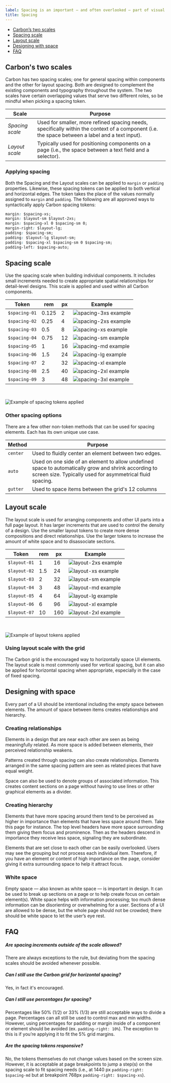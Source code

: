 ```yaml
---
label: Spacing is an important — and often overlooked — part of visual design. Carbon takes a lot of the guesswork out of spacing to help designers deliver clear, functional layouts.
title: Spacing
---
```


<anchor-links>
<ul>
        <li><a href="#carbon's-two-scales">Carbon’s two scales</a></li>
    <li><a href="#spacing-scale">Spacing scale</a></li>
    <li><a href="#layout-scale">Layout scale</a></li>
    <li><a href="#designing-with-space">Designing with space</a></li>
    <li><a href="#faq">FAQ</a></li>
</ul>
</anchor-links>


## Carbon's two scales

Carbon has two spacing scales; one for general spacing within components and the other for layout spacing. Both are designed to complement the existing components and typography throughout the system. The two scales have certain overlapping values that serve two different roles, so be mindful when picking a spacing token.

| Scale             | Purpose                                                                                                                                                                                                                             |
| ----------------- | ----------------------------------------------------------------------------------------------------------------------------------------------------------------------------------------------------------------------------------- |
| _Spacing scale_ | Used for smaller, more refined spacing needs, specifically within the context of a component (i.e. the space between a label and a text input).                                                                                |
| _Layout scale_ | Typically used for positioning components on a page (i.e., the space between a text field and a selector). |

### Applying spacing

Both the Spacing and the Layout scales can be applied to `margin` or `padding` properties. Likewise, these spacing tokens can be applied to both vertical and horizontal edges. The token takes the place of the values normally assigned to `margin` and `padding`. The following are all approved ways to syntactically apply Carbon spacing tokens:

```css
margin: $spacing-xs;
margin: $layout-sm $layout-2xs;
margin: $spacing-xl 0 $spacing-sm 0;
margin-right: $layout-lg;
padding: $spacing-sm;
padding: $layout-lg $layout-sm;
padding: $spacing-xl $spacing-sm 0 $spacing-sm;
padding-left: $spacing-auto;
```

## Spacing scale

Use the spacing scale when building individual components. It includes small increments needed to create appropriate spatial relationships for detail-level designs. This scale is applied and used within all Carbon components.

| Token             | rem   | px  | Example                                       |
| ----------------- | ----- | --- | --------------------------------------------- |
| `$spacing-01` | 0.125 | 2   | ![spacing-3xs example](images/spacing-3.svg)  |
| `$spacing-02` | 0.25  | 4   | ![spacing-2xs example](images/spacing-4.svg)  |
| `$spacing-03` | 0.5   | 8   | ![spacing-xs example](images/spacing-5.svg)   |
| `$spacing-04` | 0.75  | 12  | ![spacing-sm example](images/spacing-6.svg)   |
| `$spacing-05` | 1     | 16  | ![spacing-md example](images/spacing-7.svg)   |
| `$spacing-06`  | 1.5   | 24  | ![spacing-lg example](images/spacing-8.svg)   |
| `$spacing-07`  | 2     | 32  | ![spacing-xl example](images/spacing-9.svg)   |
| `$spacing-08` | 2.5   | 40  | ![spacing-2xl example](images/spacing-10.svg) |
| `$spacing-09` | 3     | 48  | ![spacing-3xl example](images/spacing-11.svg) |

<br>

<image-component cols="8" caption="Example of spacing tokens applied">

![Example of spacing tokens applied](images/spacing-1_revised.png)

</image-component>

### Other spacing options

There are a few other non-token methods that can be used for spacing elements. Each has its own unique use case.

| Method   | Purpose                                                                                                                                                           |
| -------- | ----------------------------------------------------------------------------------------------------------------------------------------------------------------- |
| `center` | Used to fluidly center an element between two edges.                                                                                                              |
| `auto`   | Used on one side of an element to allow undefined space to automatically grow and shrink according to screen size. Typically used for asymmetrical fluid spacing. |
| `gutter`   | Used to space items between the grid's 12 columns                                                                                                                 |

## Layout scale

The layout scale is used for arranging components and other UI parts into a full page layout. It has larger increments that are used to control the density of a design. Use the smaller layout tokens to create more dense compositions and direct relationships. Use the larger tokens to increase the amount of white space and to disassociate sections.

| Token            | rem | px  | Example                                      |
| ---------------- | --- | --- | -------------------------------------------- |
| `$layout-01` | 1   | 16  | ![layout-2xs example](images/spacing-12.svg) |
| `$layout-02`  | 1.5 | 24  | ![layout-xs example](images/spacing-13.svg)  |
| `$layout-03`  | 2   | 32  | ![layout-sm example](images/spacing-14.svg)  |
| `$layout-04`  | 3   | 48  | ![layout-md example](images/spacing-15.svg)  |
| `$layout-05`  | 4   | 64  | ![layout-lg example](images/spacing-16.svg)  |
| `$layout-06` | 6   | 96  | ![layout-xl example](images/spacing-17.svg)  |
| `$layout-07` | 10  | 160 | ![layout-2xl example](images/spacing-18.svg) |

<br>

<image-component cols="12" caption="Example of layout tokens applied">

![Example of layout tokens applied](images/layout_revised.png)

</image-component>


### Using layout scale with the grid

The Carbon grid is the encouraged way to horizontally space UI elements. The layout scale is most commonly used for vertical spacing, but it can also be applied for horizontal spacing when appropriate, especially in the case of fixed spacing.

## Designing with space

Every part of a UI should be intentional including the empty space between elements. The amount of space between items creates relationships and hierarchy.

### Creating relationships

Elements in a design that are near each other are seen as being meaningfully related. As more space is added between elements, their perceived relationship weakens.

Patterns created through spacing can also create relationships. Elements arranged in the same spacing pattern are seen as related pieces that have equal weight.

Space can also be used to denote groups of associated information. This creates content sections on a page without having to use lines or other graphical elements as a divider.

### Creating hierarchy

Elements that have more spacing around them tend to be perceived as higher in importance than elements that have less space around them. Take this page for instance. The top level headers have more space surrounding them giving them focus and prominence. Then as the headers descend in importance they receive less space, signaling they are subordinate.

Elements that are set close to each other can be easily overlooked. Users may see the grouping but not process each individual item. Therefore, if you have an element or content of high importance on the page, consider giving it extra surrounding space to help it attract focus.

### White space

Empty space — also known as white space — is important in design. It can be used to break up sections on a page or to help create focus on certain element(s). White space helps with information processing; too much dense information can be disorienting or overwhelming for a user. Sections of a UI are allowed to be dense, but the whole page should not be crowded; there should be white space to let the user’s eye rest.

## FAQ

##### Are spacing increments outside of the scale allowed?

There are always exceptions to the rule, but deviating from the spacing scales should be avoided whenever possible.

##### Can I still use the Carbon grid for horizontal spacing?

Yes, in fact it's encouraged.

##### Can I still use percentages for spacing?

Percentages like 50% (1/2) or 33% (1/3) are still acceptable ways to divide a page. Percentages can all still be used to control max and min widths. However, using percentages for padding or margin inside of a component or element should be avoided (ex. `padding-right: 10%`). The exception to this is if you’re applying it to fit the 5% grid margins.

##### Are the spacing tokens responsive?

No, the tokens themselves do not change values based on the screen size. However, it is acceptable at page breakpoints to jump a step(s) on the spacing scale to fit spacing needs (i.e., at 1440 px `padding-right: $spacing-md` but at breakpoint 768px `padding-right: $spacing-xs`).
